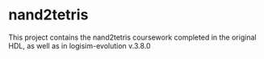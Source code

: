 # nand2tetris

This project contains the nand2tetris coursework completed in the original HDL,
as well as in logisim-evolution v.3.8.0